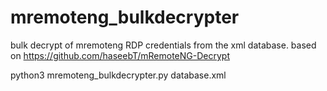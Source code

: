 # mremoteng_bulkdecrypter
bulk decrypt of mremoteng RDP credentials from the xml database. based on https://github.com/haseebT/mRemoteNG-Decrypt

python3 mremoteng_bulkdecrypter.py database.xml
